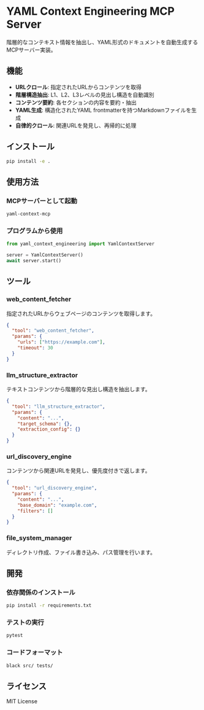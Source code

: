 # YAML Context Engineering MCP Server

階層的なコンテキスト情報を抽出し、YAML形式のドキュメントを自動生成するMCPサーバー実装。

## 機能

- **URLクロール**: 指定されたURLからコンテンツを取得
- **階層構造抽出**: L1、L2、L3レベルの見出し構造を自動識別
- **コンテンツ要約**: 各セクションの内容を要約・抽出
- **YAML生成**: 構造化されたYAML frontmatterを持つMarkdownファイルを生成
- **自律的クロール**: 関連URLを発見し、再帰的に処理

## インストール

```bash
pip install -e .
```

## 使用方法

### MCPサーバーとして起動

```bash
yaml-context-mcp
```

### プログラムから使用

```python
from yaml_context_engineering import YamlContextServer

server = YamlContextServer()
await server.start()
```

## ツール

### web_content_fetcher

指定されたURLからウェブページのコンテンツを取得します。

```json
{
  "tool": "web_content_fetcher",
  "params": {
    "urls": ["https://example.com"],
    "timeout": 30
  }
}
```

### llm_structure_extractor

テキストコンテンツから階層的な見出し構造を抽出します。

```json
{
  "tool": "llm_structure_extractor",
  "params": {
    "content": "...",
    "target_schema": {},
    "extraction_config": {}
  }
}
```

### url_discovery_engine

コンテンツから関連URLを発見し、優先度付きで返します。

```json
{
  "tool": "url_discovery_engine",
  "params": {
    "content": "...",
    "base_domain": "example.com",
    "filters": []
  }
}
```

### file_system_manager

ディレクトリ作成、ファイル書き込み、パス管理を行います。

## 開発

### 依存関係のインストール

```bash
pip install -r requirements.txt
```

### テストの実行

```bash
pytest
```

### コードフォーマット

```bash
black src/ tests/
```

## ライセンス

MIT License